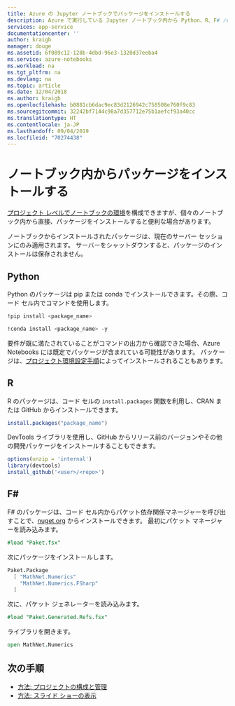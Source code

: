 ```yaml
---
title: Azure の Jupyter ノートブックでパッケージをインストールする
description: Azure で実行している Jupyter ノートブック内から Python、R、F# パッケージをインストールする方法。
services: app-service
documentationcenter: ''
author: kraigb
manager: douge
ms.assetid: 6f089c12-128b-4dbd-96e3-1320d37eeba4
ms.service: azure-notebooks
ms.workload: na
ms.tgt_pltfrm: na
ms.devlang: na
ms.topic: article
ms.date: 12/04/2018
ms.author: kraigb
ms.openlocfilehash: b0881cb6dac9ec83d2126942c758508e760f9c83
ms.sourcegitcommit: 32242bf7144c98a7d357712e75b1aefcf93a40cc
ms.translationtype: HT
ms.contentlocale: ja-JP
ms.lasthandoff: 09/04/2019
ms.locfileid: "70274438"
---
```

# <a name="install-packages-from-within-a-notebook"></a>ノートブック内からパッケージをインストールする

[プロジェクト レベルでノートブックの環境](configure-manage-azure-notebooks-projects.md#configure-the-project-environment)を構成できますが、個々のノートブック内から直接、パッケージをインストールすると便利な場合があります。

ノートブックからインストールされたパッケージは、現在のサーバー セッションにのみ適用されます。 サーバーをシャットダウンすると、パッケージのインストールは保存されません。

## <a name="python"></a>Python

Python のパッケージは pip または conda でインストールできます。その際、コード セル内でコマンドを使用します。

```bash
!pip install <package_name>

!conda install <package_name> -y
```

要件が既に満たされていることがコマンドの出力から確認できた場合、Azure Notebooks には既定でパッケージが含まれている可能性があります。 パッケージは、[プロジェクト環境設定手順](configure-manage-azure-notebooks-projects.md#configure-the-project-environment)によってインストールされることもあります。

## <a name="r"></a>R

R のパッケージは、コード セルの `install.packages` 関数を利用し、CRAN または GitHub からインストールできます。

```r
install.packages("package_name")
```

DevTools ライブラリを使用し、GitHub からリリース前のバージョンやその他の開発パッケージをインストールすることもできます。

```r
options(unzip = 'internal')
library(devtools)
install_github('<user>/<repo>')
```

## <a name="f"></a>F#

F# のパッケージは、コード セル内からパケット依存関係マネージャーを呼び出すことで、[nuget.org](https://www.nuget.org) からインストールできます。 最初にパケット マネージャーを読み込みます。

```fsharp
#load "Paket.fsx"
```

次にパッケージをインストールします。

```fsharp
Paket.Package
  [ "MathNet.Numerics"
    "MathNet.Numerics.FSharp"
  ]
```

次に、パケット ジェネレーターを読み込みます。
```fsharp
#load "Paket.Generated.Refs.fsx"
```

ライブラリを開きます。
```fsharp
open MathNet.Numerics
```

## <a name="next-steps"></a>次の手順

- [方法: プロジェクトの構成と管理](configure-manage-azure-notebooks-projects.md)
- [方法: スライド ショーの表示](present-jupyter-notebooks-slideshow.md)
